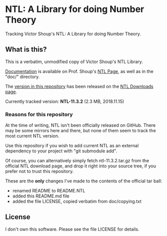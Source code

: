 # NTL: A Library for doing Number Theory

Tracking Victor Shoup's NTL: A Library for doing Number Theory.

## What is this?

This is a verbatim, unmodified copy of Victor Shoup's NTL Library.

[Documentation](https://www.shoup.net/ntl/doc/tour.html) is available on Prof. Shoup's [NTL Page](https://www.shoup.net/ntl/index.html), as well as in the "doc/" directory.

The [version in this repository](https://www.shoup.net/ntl/ntl-11.3.2.tar.gz) has been released on the [NTL Downloads page](https://www.shoup.net/ntl/download.html).

Currently tracked version: **NTL-11.3.2** (2.3 MB, 2018.11.15)

### Reasons for this repository

At the time of writing, NTL isn't been officially released on GitHub. There may be some mirrors here and there, but none of them seem to track the most current NTL version.

Use this repository if you wish to add current NTL as an
external dependency to your project with "git submodule add".

Of course, you can alternatively simply fetch ntl-11.3.2.tar.gz from
the official NTL download page, and drop it right into your source tree,
if you prefer not to trust this repository.

These are the **only** changes I've made to the contents of the official tar ball:

  * renamed README to README.NTL
  * added this README.md file
  * added the file LICENSE, copied verbatim from doc/copying.txt

## License

I don't own this software. Please see the file LICENSE for details.

